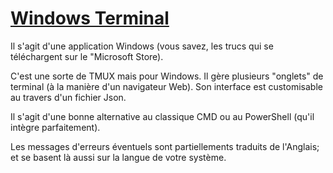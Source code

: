 # [Windows Terminal](https://www.microsoft.com/fr-fr/p/windows-terminal/9n0dx20hk701?activetab=pivot:overviewtab)

Il s'agit d'une application Windows (vous savez, les trucs qui se téléchargent sur le "Microsoft Store).

C'est une sorte de TMUX mais pour Windows. Il gère plusieurs "onglets" de terminal (à la manière d'un navigateur Web).
Son interface est customisable au travers d'un fichier Json.

Il s'agit d'une bonne alternative au classique CMD ou au PowerShell (qu'il intègre parfaitement).

Les messages d'erreurs éventuels sont partiellements traduits de l'Anglais; et se basent là aussi sur la langue de votre système.
